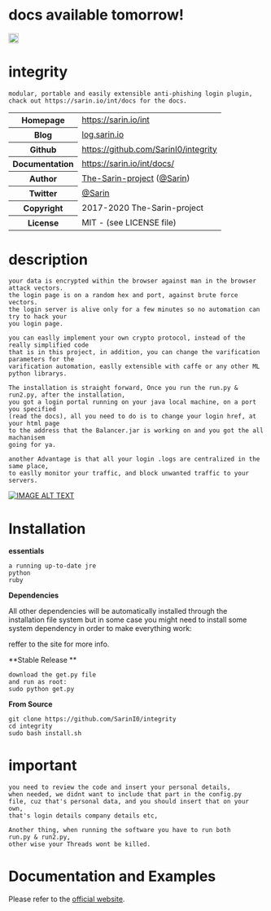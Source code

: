 # docs available tomorrow!

<img src="https://implyingrigged.info/w/images/thumb/5/53/Int_logo.png/250px-Int_logo.png" style="height:20px;width:20px;"></img>
# integrity
	modular, portable and easily extensible anti-phishing login plugin,
	chack out https://sarin.io/int/docs for the docs.
<table>
    <tr>
        <th>Homepage</th>
        <td><a href="https://sarin.io/int">https://sarin.io/int</a></td>
    </tr>
    <tr>
        <th>Blog</th>
        <td><a href="https://sarin.io/blog">log.sarin.io</a></td>
    <tr>
        <th>Github</th>
        <td><a href="https://github.com/SarinI0/integrity">https://github.com/SarinI0/integrity</a></td>
     <tr/>
    <tr>
        <th>Documentation</th>
        <td><a href="https://sarin.io/int/">https://sarin.io/int/docs/</a></td>
	</tr>
    <tr>
       <th>Author</th>
       <td><a href="https://sarin.io">The-Sarin-project</a> (<a href="https://sarin.io">@Sarin</a>)</td>
    </tr>
    <tr>
        <th>Twitter</th>
        <td><a href="https://twitter.com/Sarin_io">@Sarin</a></td>
    </tr>
    <tr>
        <th>Copyright</th>
        <td>2017-2020 The-Sarin-project</td>
    </tr>
    <tr>
        <th>License</th>
        <td>MIT - (see LICENSE file)</td>
    </tr>
</table>

# description

	your data is encrypted within the browser against man in the browser attack vectors.
	the login page is on a random hex and port, against brute force vectors.
	the login server is alive only for a few minutes so no automation can try to hack your
	you login page.
	
	you can easlly implement your own crypto protocol, instead of the really simplified code
	that is in this project, in addition, you can change the varification parameters for the
	varification automation, easlly extensible with caffe or any other ML python librarys.
	
	The installation is straight forward, Once you run the run.py & run2.py, after the installation,
	you got a login portal running on your java local machine, on a port you specified
	(read the docs), all you need to do is to change your login href, at your html page
	to the address that the Balancer.jar is working on and you got the all machanisem 
	going for ya.
	
	another Advantage is that all your login .logs are centralized in the same place,
	to easlly monitor your traffic, and block unwanted traffic to your servers.
	
[![IMAGE ALT TEXT](http://img.youtube.com/vi/U22dJD20SWA/0.jpg)](http://www.youtube.com/watch?v=U22dJD20SWA "Video Title")

# Installation


**essentials**

	a running up-to-date jre
	python
	ruby

**Dependencies**

All other dependencies will be automatically installed through the installation file system but in some case you might need to install some system
dependency in order to make everything work:

reffer to the site for more info.

**Stable Release **

    download the get.py file 
    and run as root:
    sudo python get.py

**From Source**

    git clone https://github.com/SarinI0/integrity
    cd integrity
    sudo bash install.sh

# important 
	you need to review the code and insert your personal details,
	when needed, we didnt want to include that part in the config.py
	file, cuz that's personal data, and you should insert that on your own,
	that's login details company details etc,
	
	Another thing, when running the software you have to run both 
	run.py & run2.py,
	other wise your Threads wont be killed.

Documentation and Examples
============

Please refer to the [official website](https://sarin.io/).
